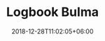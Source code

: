 ---
title: "Logbook Bulma"
date: 2018-12-28T11:02:05+06:00 
# type don't remove or customize
type : "docs"
---
